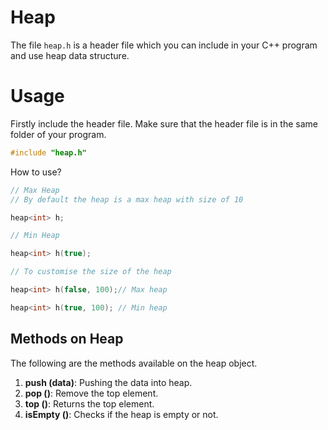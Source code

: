 # Heap

The file `heap.h` is a header file which you can include in your C++ program and use heap data structure.

# Usage

Firstly include the header file. Make sure that the header file is in the same folder of your program.

```c++
#include "heap.h"
```

How to use?

```c++
// Max Heap
// By default the heap is a max heap with size of 10

heap<int> h;

// Min Heap

heap<int> h(true);

// To customise the size of the heap

heap<int> h(false, 100);// Max heap

heap<int> h(true, 100); // Min heap

```

## Methods on Heap

The following are the methods available on the heap object.

1. **push (data)**: Pushing the data into heap.
2. **pop ()**: Remove the top element.
3. **top ()**: Returns the top element.
4. **isEmpty ()**: Checks if the heap is empty or not.
